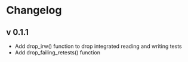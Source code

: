 # Changelog

## v 0.1.1

- Add drop_irw() function to drop integrated reading and writing tests
- Add drop_failing_retests() function